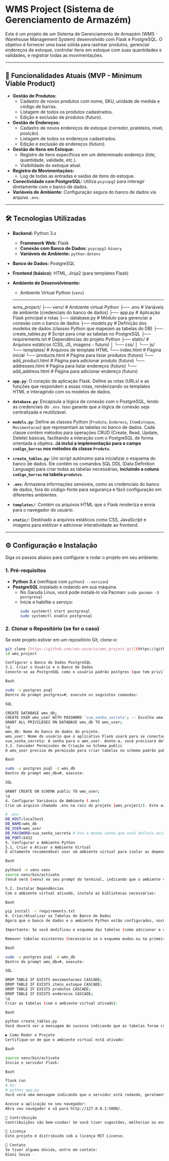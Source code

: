 # WMS Project (Sistema de Gerenciamento de Armazém)

Este é um projeto de um Sistema de Gerenciamento de Armazém (WMS - Warehouse Management System) desenvolvido com Flask e PostgreSQL. O objetivo é fornecer uma base sólida para rastrear produtos, gerenciar endereços de estoque, controlar itens em estoque com suas quantidades e validades, e registrar todas as movimentações.

---

## 🚀 Funcionalidades Atuais (MVP - Minimum Viable Product)

* **Gestão de Produtos:**
    * Cadastro de novos produtos com nome, SKU, unidade de medida e código de barras.
    * Listagem de todos os produtos cadastrados.
    * Edição e exclusão de produtos (futuro).
* **Gestão de Endereços:**
    * Cadastro de novos endereços de estoque (corredor, prateleira, nível, posição).
    * Listagem de todos os endereços cadastrados.
    * Edição e exclusão de endereços (futuro).
* **Gestão de Itens em Estoque:**
    * Registro de itens específicos em um determinado endereço (lote, quantidade, validade, etc.).
    * Visibilidade do estoque atual.
* **Registro de Movimentações:**
    * Log de todas as entradas e saídas de itens do estoque.
* **Conectividade com PostgreSQL:** Utiliza `psycopg2` para interagir diretamente com o banco de dados.
* **Variáveis de Ambiente:** Configuração segura do banco de dados via arquivo `.env`.

---

## 🛠️ Tecnologias Utilizadas

* **Backend:** Python 3.x
    * **Framework Web:** Flask
    * **Conexão com Banco de Dados:** `psycopg2-binary`
    * **Variáveis de Ambiente:** `python-dotenv`
* **Banco de Dados:** PostgreSQL
* **Frontend (básico):** HTML, Jinja2 (para templates Flask)
* **Ambiente de Desenvolvimento:**
    * Ambiente Virtual Python (`venv`)
    ---

    wms_project/
├── venv/                 # Ambiente virtual Python
├── .env                  # Variáveis de ambiente (credenciais do banco de dados)
├── app.py                # Aplicação Flask principal e rotas
├── database.py           # Módulo para gerenciar a conexão com o banco de dados
├── models.py             # Definição dos modelos de dados (classes Python que mapeiam as tabelas do DB)
├── create_tables.py      # Script para criar as tabelas no PostgreSQL
├── requirements.txt      # Dependências do projeto Python
├── static/               # Arquivos estáticos (CSS, JS, imagens - futuro)
│   └── css/
│   └── js/
└── templates/            # Arquivos de template HTML
└── index.html        # Página inicial
└── products.html     # Página para listar produtos (futuro)
└── add_product.html  # Página para adicionar produto (futuro)
└── addresses.html    # Página para listar endereços (futuro)
└── add_address.html  # Página para adicionar endereço (futuro)

* **`app.py`**: O coração da aplicação Flask. Define as rotas (URLs) e as funções que respondem a essas rotas, renderizando os templates HTML e interagindo com os modelos de dados.
* **`database.py`**: Encapsula a lógica de conexão com o PostgreSQL, lendo as credenciais do `.env`. Isso garante que a lógica de conexão seja centralizada e reutilizável.
* **`models.py`**: Define as classes Python (`Produto`, `Endereco`, `ItemEstoque`, `Movimentacao`) que representam as tabelas no banco de dados. Cada classe contém métodos para operações CRUD (Create, Read, Update, Delete) básicas, facilitando a interação com o PostgreSQL de forma orientada a objetos. **Já inclui a implementação para o campo `codigo_barras` nos métodos da classe `Produto`.**
* **`create_tables.py`**: Um script autônomo para inicializar o esquema do banco de dados. Ele contém os comandos SQL DDL (Data Definition Language) para criar todas as tabelas necessárias, **incluindo a coluna `codigo_barras` na tabela `produtos`**.
* **`.env`**: Armazena informações sensíveis, como as credenciais do banco de dados, fora do código-fonte para segurança e fácil configuração em diferentes ambientes.
* **`templates/`**: Contém os arquivos HTML que o Flask renderiza e envia para o navegador do usuário.
* **`static/`**: Destinado a arquivos estáticos como CSS, JavaScript e imagens para estilizar e adicionar interatividade ao frontend.

---

## ⚙️ Configuração e Instalação

Siga os passos abaixo para configurar e rodar o projeto em seu ambiente.

### 1. Pré-requisitos

* **Python 3.x** (verifique com `python3 --version`)
* **PostgreSQL** instalado e rodando em sua máquina.
    * No Garuda Linux, você pode instalá-lo via Pacman: `sudo pacman -S postgresql`
    * Inicie e habilite o serviço:
        ```bash
        sudo systemctl start postgresql
        sudo systemctl enable postgresql
        ```

### 2. Clonar o Repositório (se for o caso)

Se este projeto estiver em um repositório Git, clone-o:

```bash
git clone [https://github.com/seu-usuario/wms_project.git](https://github.com/seu-usuario/wms_project.git)
cd wms_project

Configurar o Banco de Dados PostgreSQL
3.1. Criar o Usuário e o Banco de Dados
Conecte-se ao PostgreSQL como o usuário padrão postgres (que tem privilégios de superusuário) e crie o banco de dados e um usuário específico para o projeto.

Bash

sudo -u postgres psql
Dentro do prompt postgres=#, execute os seguintes comandos:

SQL

CREATE DATABASE wms_db;
CREATE USER wms_user WITH PASSWORD 'sua_senha_secreta'; -- Escolha uma senha forte!
GRANT ALL PRIVILEGES ON DATABASE wms_db TO wms_user;
\q
wms_db: Nome do banco de dados do projeto.
wms_user: Nome do usuário que o aplicativo Flask usará para se conectar.
sua_senha_secreta: A senha para o wms_user. Anote-a, você precisará dela no próximo passo.
3.2. Conceder Permissões de Criação no Schema public
O wms_user precisa de permissão para criar tabelas no schema padrão public do wms_db.

Bash

sudo -u postgres psql -d wms_db
Dentro do prompt wms_db=#, execute:

SQL

GRANT CREATE ON SCHEMA public TO wms_user;
\q
4. Configurar Variáveis de Ambiente (.env)
Crie um arquivo chamado .env na raiz do projeto (wms_project/). Este arquivo conterá as credenciais do seu banco de dados.

# .env
DB_HOST=localhost
DB_NAME=wms_db
DB_USER=wms_user
DB_PASSWORD=sua_senha_secreta # Use a mesma senha que você definiu acima
DB_PORT=5432
5. Configurar o Ambiente Python
5.1. Criar e Ativar o Ambiente Virtual
É altamente recomendável usar um ambiente virtual para isolar as dependências do projeto.

Bash

python3 -m venv venv
source venv/bin/activate
(Você verá (venv) no seu prompt do terminal, indicando que o ambiente virtual está ativo.)

5.2. Instalar Dependências
Com o ambiente virtual ativado, instale as bibliotecas necessárias:

Bash

pip install -r requirements.txt
6. Criar/Atualizar as Tabelas do Banco de Dados
Agora que o banco de dados e o ambiente Python estão configurados, você pode criar (ou recriar, se o esquema mudou) as tabelas.

Importante: Se você modificou o esquema das tabelas (como adicionar a coluna codigo_barras), é essencial remover as tabelas existentes e recriá-las para que as mudanças sejam aplicadas. Isso apagará todos os dados existentes.

Remover tabelas existentes (necessário se o esquema mudou ou na primeira configuração):

Bash

sudo -u postgres psql -d wms_db
Dentro do prompt wms_db=#, execute:

SQL

DROP TABLE IF EXISTS movimentacoes CASCADE;
DROP TABLE IF EXISTS itens_estoque CASCADE;
DROP TABLE IF EXISTS produtos CASCADE;
DROP TABLE IF EXISTS enderecos CASCADE;
\q
Criar as tabelas (com o ambiente virtual ativado):

Bash

python create_tables.py
Você deverá ver a mensagem de sucesso indicando que as tabelas foram criadas.

▶️ Como Rodar o Projeto
Certifique-se de que o ambiente virtual está ativado:

Bash

source venv/bin/activate
Inicie o servidor Flask:

Bash

flask run
# Ou:
# python app.py
Você verá uma mensagem indicando que o servidor está rodando, geralmente em http://127.0.0.1:5000/.

Acesse a aplicação no seu navegador:
Abra seu navegador e vá para http://127.0.0.1:5000/.

🤝 Contribuição
Contribuições são bem-vindas! Se você tiver sugestões, melhorias ou encontrar bugs, sinta-se à vontade para abrir uma issue ou enviar um pull request.

📜 Licença
Este projeto é distribuído sob a licença MIT License.

📧 Contato
Se tiver alguma dúvida, entre em contato:
Dioni Souza - 